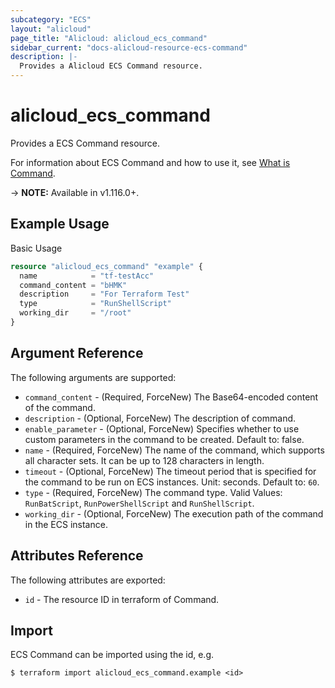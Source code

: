 ```yaml
---
subcategory: "ECS"
layout: "alicloud"
page_title: "Alicloud: alicloud_ecs_command"
sidebar_current: "docs-alicloud-resource-ecs-command"
description: |-
  Provides a Alicloud ECS Command resource.
---
```


# alicloud\_ecs\_command

Provides a ECS Command resource.

For information about ECS Command and how to use it, see [What is Command](https://www.alibabacloud.com/help/en/doc-detail/64844.htm).

-> **NOTE:** Available in v1.116.0+.

## Example Usage

Basic Usage

```terraform
resource "alicloud_ecs_command" "example" {
  name            = "tf-testAcc"
  command_content = "bHMK"
  description     = "For Terraform Test"
  type            = "RunShellScript"
  working_dir     = "/root"
}

```

## Argument Reference

The following arguments are supported:

* `command_content` - (Required, ForceNew) The Base64-encoded content of the command.
* `description` - (Optional, ForceNew) The description of command.
* `enable_parameter` - (Optional, ForceNew) Specifies whether to use custom parameters in the command to be created. Default to: false.                                                                                                                  
* `name` - (Required, ForceNew) The name of the command, which supports all character sets. It can be up to 128 characters in length.
* `timeout` - (Optional, ForceNew) The timeout period that is specified for the command to be run on ECS instances. Unit: seconds. Default to: `60`.
* `type` - (Required, ForceNew) The command type. Valid Values: `RunBatScript`, `RunPowerShellScript` and `RunShellScript`.
* `working_dir` - (Optional, ForceNew) The execution path of the command in the ECS instance.

## Attributes Reference

The following attributes are exported:

* `id` - The resource ID in terraform of Command.

## Import

ECS Command can be imported using the id, e.g.

```shell
$ terraform import alicloud_ecs_command.example <id>
```
